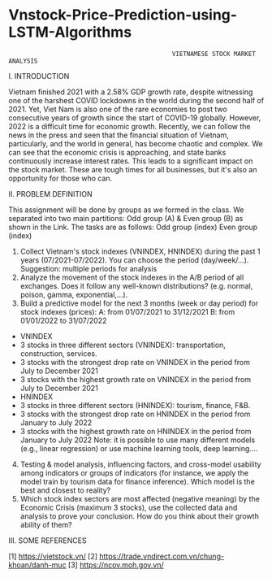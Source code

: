 # Vnstock-Price-Prediction-using-LSTM-Algorithms
                                                 VIETNAMESE STOCK MARKET ANALYSIS
I. INTRODUCTION

Vietnam finished 2021 with a 2.58% GDP growth rate, despite witnessing one of the harshest COVID lockdowns in the world
during the second half of 2021. Yet, Viet Nam is also one of the rare economies to post two consecutive years of growth since
the start of COVID-19 globally. However, 2022 is a difficult time for economic growth. Recently, we can follow the news in the
press and seen that the financial situation of Vietnam, particularly, and the world in general, has become chaotic and complex.
We can see that the economic crisis is approaching, and state banks continuously increase interest rates. This leads to a significant
impact on the stock market. These are tough times for all businesses, but it's also an opportunity for those who can. 

II. PROBLEM DEFINITION

This assignment will be done by groups as we formed in the class. We separated into two main partitions: Odd group (A) & Even 
group (B) as shown in the Link. The tasks are as follows:
Odd group (index) Even group (index)
1. Collect Vietnam's stock indexes (VNINDEX, HNINDEX) during the past 1 years (07/2021-07/2022). You can choose the
period (day/week/…).
Suggestion: multiple periods for analysis
2. Analyze the movement of the stock indexes in the A/B period of all exchanges. Does it follow any well-known distributions?
(e.g. normal, poison, gamma, exponential,…).
3. Build a predictive model for the next 3 months (week or day period) for stock indexes (prices):
A: from 01/07/2021 to 31/12/2021 B: from 01/01/2022 to 31/07/2022
- VNINDEX
- 3 stocks in three different sectors (VNINDEX):
transportation, construction, services.
- 3 stocks with the strongest drop rate on VNINDEX in
the period from July to December 2021
- 3 stocks with the highest growth rate on VNINDEX
in the period from July to December 2021
- HNINDEX
- 3 stocks in three different sectors (HNINDEX): tourism,
finance, F&B.
- 3 stocks with the strongest drop rate on HNINDEX in the
period from January to July 2022
- 3 stocks with the highest growth rate on HNINDEX in the
period from January to July 2022
Note: it is possible to use many different models (e.g., linear regression) or use machine learning tools, deep learning….
4. Testing & model analysis, influencing factors, and cross-model usability among indicators or groups of indicators (for
instance, we apply the model train by tourism data for finance inference). Which model is the best and closest to reality?
5. Which stock index sectors are most affected (negative meaning) by the Economic Crisis (maximum 3 stocks), use the
collected data and analysis to prove your conclusion. How do you think about their growth ability of them?

III. SOME REFERENCES

[1] https://vietstock.vn/
[2] https://trade.vndirect.com.vn/chung-khoan/danh-muc
[3] https://ncov.moh.gov.vn/


